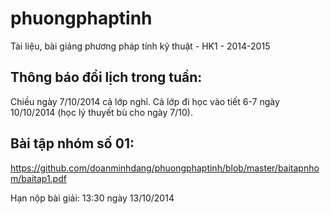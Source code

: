 phuongphaptinh
==============

Tài liệu, bài giảng phương pháp tính kỹ thuật - HK1 - 2014-2015

## Thông báo đổi lịch trong tuần:
Chiều ngày 7/10/2014 cả lớp nghỉ. Cả lớp đi học vào tiết 6-7 ngày 10/10/2014 (học lý thuyết bù cho ngày 7/10).

## Bài tập nhóm số 01:
https://github.com/doanminhdang/phuongphaptinh/blob/master/baitapnhom/baitap1.pdf

Hạn nộp bài giải: 13:30 ngày 13/10/2014

